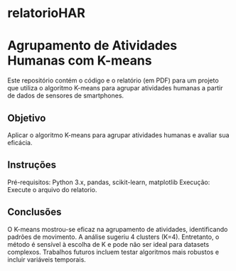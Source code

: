 # relatorioHAR
# Agrupamento de Atividades Humanas com K-means
Este repositório contém o código e o relatório (em PDF) para um projeto que utiliza o algoritmo K-means para agrupar atividades humanas a partir de dados de sensores de smartphones.
## Objetivo
Aplicar o algoritmo K-means para agrupar atividades humanas e avaliar sua eficácia.
## Instruções
Pré-requisitos: Python 3.x, pandas, scikit-learn, matplotlib
Execução: Execute o arquivo do relatorio.
## Conclusões
O K-means mostrou-se eficaz na agrupamento de atividades, identificando padrões de movimento.  A análise sugeriu 4 clusters (K=4).  Entretanto, o método é sensível à escolha de K e pode não ser ideal para datasets complexos.  Trabalhos futuros incluem testar algoritmos mais robustos e incluir variáveis temporais.
